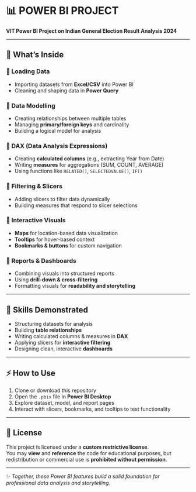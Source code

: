# 📊 POWER BI PROJECT  
**VIT Power BI Project on Indian General Election Result Analysis 2024**  

---

## 📂 What’s Inside  

### 🔹 Loading Data  
- Importing datasets from **Excel/CSV** into Power BI  
- Cleaning and shaping data in **Power Query**  

### 🔹 Data Modelling  
- Creating relationships between multiple tables  
- Managing **primary/foreign keys** and cardinality  
- Building a logical model for analysis  

### 🔹 DAX (Data Analysis Expressions)  
- Creating **calculated columns** (e.g., extracting Year from Date)  
- Writing **measures** for aggregations (SUM, COUNT, AVERAGE)  
- Using functions like `RELATED()`, `SELECTEDVALUE()`, `IF()`  

### 🔹 Filtering & Slicers  
- Adding slicers to filter data dynamically  
- Building measures that respond to slicer selections  

### 🔹 Interactive Visuals 
- **Maps** for location-based data visualization  
- **Tooltips** for hover-based context  
- **Bookmarks & buttons** for custom navigation  

### 🔹 Reports & Dashboards  
- Combining visuals into structured reports  
- Using **drill-down & cross-filtering**  
- Formatting visuals for **readability and storytelling**  

---

## 🎯 Skills Demonstrated  
- Structuring datasets for analysis  
- Building **table relationships**  
- Writing calculated columns & measures in **DAX**  
- Applying slicers for **interactive filtering**  
- Designing clean, interactive **dashboards**  

---

## ⚡ How to Use  
1. Clone or download this repository  
2. Open the `.pbix` file in **Power BI Desktop**  
3. Explore dataset, model, and report pages  
4. Interact with slicers, bookmarks, and tooltips to test functionality  

---

## 📜 License  
This project is licensed under a **custom restrictive license**.  
You may **view** and **reference** the code for educational purposes, but redistribution or commercial use is **prohibited without permission**.  

---
✨ *Together, these Power BI features build a solid foundation for professional data analysis and storytelling.*  
